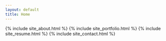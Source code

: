 ```yaml
---
layout: default
title: Home
---
```



<div class="wrapper">
    {% include site_about.html %}
    {% include site_portfolio.html %}
    {% include site_resume.html %}
    {% include site_contact.html %}
</div>

<!-- CONTAINER -->
